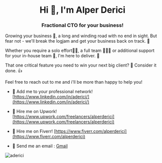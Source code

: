 <h1 align="center">Hi 👋, I'm Alper Derici</h1>
<h3 align="center">Fractional CTO for your business!</h3>


Growing your business 🌱, a long and winding road with no end in sight. But fear not - we'll break the logjam and get your business back on track. 🚀   

Whether you require a solo effort👨‍💻, a full team 🧑‍🤝‍🧑 or additional support for your in-house team 🤝, I'm here to deliver. 💪  

That one critical feature you need to win your next big client? 💼 Consider it done. 👍  

Feel free to reach out to me and i'll be more than happy to help you!


- 📄 Add me to your professional network! [https://www.linkedin.com/in/aderici/](https://www.linkedin.com/in/aderici/)

- 📄 Hire me on Upwork! [https://www.upwork.com/freelancers/alperderici](https://www.upwork.com/freelancers/alperderici)

- 📄 Hire me on Fiverr! [https://www.fiverr.com/alperderici](https://www.fiverr.com/alperderici)

- 💬 Send me an email : [Gmail](mailto:alper.derici+githubprofile@gmail.com)


<p><img align="center" src="https://github-readme-streak-stats.herokuapp.com/?user=aderici&" alt="aderici" /></p>
